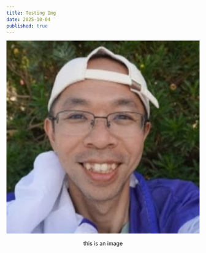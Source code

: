 ```yaml
---
title: Testing Img
date: 2025-10-04
published: true
---
```

<p style="text-align: center"><img src="assets/img/avatar.jpeg"></p><p style="text-align: center">this is an image</p>
